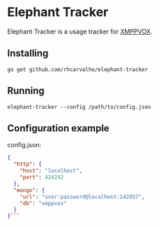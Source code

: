 Elephant Tracker
================

Elephant Tracker is a usage tracker for [XMPPVOX](https://github.com/rhcarvalho/xmppvox).


Installing
----------

    go get github.com/rhcarvalho/elephant-tracker


Running
-------

    elephant-tracker --config /path/to/config.json


Configuration example
---------------------

config.json:

```json
{
  "http": {
    "host": "localhost",
    "port": 424242
  },
  "mongo": {
    "url": "user:password@localhost:142857",
    "db": "xmppvox"
  }
}```

